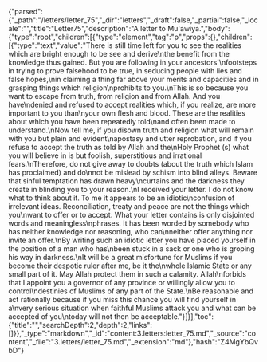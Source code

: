 {"parsed":{"_path":"/letters/letter_75","_dir":"letters","_draft":false,"_partial":false,"_locale":"","title":"Letter75","description":"A letter to Mu'awiya.","body":{"type":"root","children":[{"type":"element","tag":"p","props":{},"children":[{"type":"text","value":"There is still time left for you to see the realities which are bright enough to be see and derive\nthe benefit from the knowledge thus gained. But you are following in your ancestors'\nfootsteps in trying to prove falsehood to be true, in seducing people with lies and false hopes,\nin claiming a thing far above your merits and capacities and in grasping things which religion\nprohibits to you.\nThis is so because you want to escape from truth, from religion and from Allah. And you have\ndenied and refused to accept realities which, if you realize, are more important to you than\nyour own flesh and blood. These are the realities about which you have been repeatedly told\nand often been made to understand.\nNow tell me, if you disown truth and religion what will remain with you but plain and evident\napostasy and utter reprobation, and if you refuse to accept the truth as told by Allah and the\nHoly Prophet (s) what you will believe in is but foolish, superstitious and irrational fears.\nTherefore, do not give away to doubts (about the truth which Islam has proclaimed) and do\nnot be mislead by schism into blind alleys. Beware that sinful temptation has drawn heavy\ncurtains and the darkness they create in blinding you to your reason.\nI received your letter. I do not know what to think about it. To me it appears to be an idiotic\nconfusion of irrelevant ideas. Reconciliation, treaty and peace are not the things which you\nwant to offer or to accept. What your letter contains is only disjointed words and meaningless\nphrases. It has been worded by somebody who has neither knowledge nor reasoning, who can\nneither offer anything nor invite an offer.\nBy writing such an idiotic letter you have placed yourself in the position of a man who has\nbeen stuck in a sack or one who is groping his way in darkness.\nIt will be a great misfortune for Muslims if you become their despotic ruler after me, be it the\nwhole Islamic State or any small part of it. May Allah protect them in such a calamity. Allah\nforbids that I appoint you a governor of any province or willingly allow you to control\ndestinies of Muslims of any part of the State.\nBe reasonable and act rationally because if you miss this chance you will find yourself in a\nvery serious situation when faithful Muslims attack you and what can be accepted of you\ntoday will not then be acceptable."}]}],"toc":{"title":"","searchDepth":2,"depth":2,"links":[]}},"_type":"markdown","_id":"content:3.letters:letter_75.md","_source":"content","_file":"3.letters/letter_75.md","_extension":"md"},"hash":"Z4MgYbQvbD"}